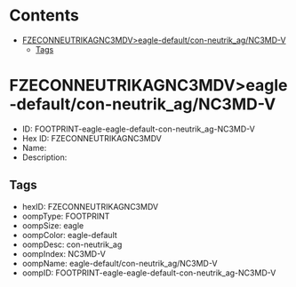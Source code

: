 



Contents
========

* [FZECONNEUTRIKAGNC3MDV>eagle-default/con-neutrik_ag/NC3MD-V](#fzeconneutrikagnc3mdveagle-defaultcon-neutrik_agnc3md-v)
	* [Tags](#tags)

# FZECONNEUTRIKAGNC3MDV>eagle-default/con-neutrik_ag/NC3MD-V

- ID: FOOTPRINT-eagle-eagle-default-con-neutrik_ag-NC3MD-V
- Hex ID: FZECONNEUTRIKAGNC3MDV
- Name: 
- Description: 

## Tags

- hexID: FZECONNEUTRIKAGNC3MDV
- oompType: FOOTPRINT
- oompSize: eagle
- oompColor: eagle-default
- oompDesc: con-neutrik_ag
- oompIndex: NC3MD-V
- oompName: eagle-default/con-neutrik_ag/NC3MD-V
- oompID: FOOTPRINT-eagle-eagle-default-con-neutrik_ag-NC3MD-V
